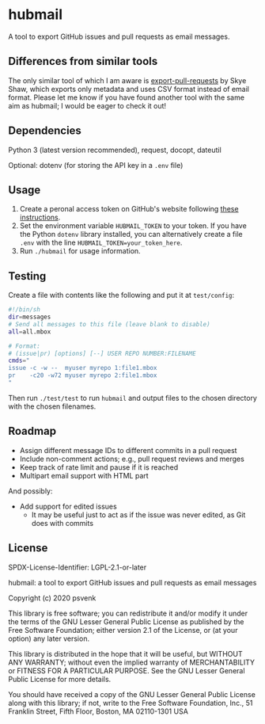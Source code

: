 hubmail
=======

A tool to export GitHub issues and pull requests as email messages.

## Differences from similar tools

The only similar tool of which I am aware is [export-pull-requests][0] by Skye
Shaw, which exports only metadata and uses CSV format instead of email format.
Please let me know if you have found another tool with the same aim as hubmail;
I would be eager to check it out!

[0]: https://github.com/sshaw/export-pull-requests

## Dependencies

Python 3 (latest version recommended), request, docopt, dateutil

Optional: dotenv (for storing the API key in a `.env` file)

## Usage

1. Create a peronal access token on GitHub's website following [these
   instructions][1].
2. Set the environment variable `HUBMAIL_TOKEN` to your token. If you have the
   Python `dotenv` library installed, you can alternatively create a file
   `.env` with the line `HUBMAIL_TOKEN=your_token_here`.
3. Run `./hubmail` for usage information.

[1]: https://help.github.com/en/github/authenticating-to-github/creating-a-personal-access-token-for-the-command-line

## Testing

Create a file with contents like the following and put it at `test/config`:
```sh
#!/bin/sh
dir=messages
# Send all messages to this file (leave blank to disable)
all=all.mbox

# Format:
# (issue|pr) [options] [--] USER REPO NUMBER:FILENAME
cmds="
issue -c -w --  myuser myrepo 1:file1.mbox
pr    -c20 -w72 myuser myrepo 2:file1.mbox
"
```
Then run `./test/test` to run `hubmail` and output files to the chosen
directory with the chosen filenames.

## Roadmap

- Assign different message IDs to different commits in a pull request
- Include non-comment actions; e.g., pull request reviews and merges
- Keep track of rate limit and pause if it is reached
- Multipart email support with HTML part

And possibly:
- Add support for edited issues
  + It may be useful just to act as if the issue was never edited, as Git does
  with commits

[0]: https://developer.github.com/v4/interface/comment/
[1]: https://developer.github.com/v4/interface/actor/

## License

SPDX-License-Identifier: LGPL-2.1-or-later

hubmail: a tool to export GitHub issues and pull requests as email messages

Copyright (c) 2020 psvenk

This library is free software; you can redistribute it and/or modify it under
the terms of the GNU Lesser General Public License as published by the Free
Software Foundation; either version 2.1 of the License, or (at your option) any
later version.

This library is distributed in the hope that it will be useful, but WITHOUT ANY
WARRANTY; without even the implied warranty of MERCHANTABILITY or FITNESS FOR
A PARTICULAR PURPOSE. See the GNU Lesser General Public License for more
details.

You should have received a copy of the GNU Lesser General Public License along
with this library; if not, write to the Free Software Foundation, Inc., 51
Franklin Street, Fifth Floor, Boston, MA 02110-1301 USA

<!-- vim: set tw=79: -->
